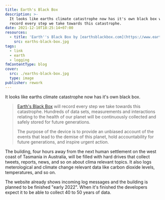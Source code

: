 ```yaml
---
title: Earth's Black Box
description: >-
  It looks like earths climate catastrophe now has it's own black box which will
  record every step we take towards this catastrophe.
date: 2021-12-10T18:25:14+07:00
resources:
  - title: 'Earth''s Black Box by [earthsblackbox.com](https://www.earthsblackbox.com/)'
    src: earths-black-box.jpg
tags:
  - link
  - earth
  - logging
fmContentType: blog
cover:
  src: ./earths-black-box.jpg
  type: image
publisher: rework
---
```


It looks like earths climate catastrophe now has it's own black box.

> [Earth's Black Box](https://www.earthsblackbox.com/) will record every step we take towards this catastrophe. Hundreds of data sets, measurements and interactions relating to the health of our planet will be continuously collected and safely stored for future generations.
>
> The purpose of the device is to provide an unbiased account of the events that lead to the demise of this planet, hold accountability for future generations, and inspire urgent action.

The building, four hours away from the next human settlement on the west coast of Tasmania in Australia, will be filled with hard drives that collect tweets, reports, news, and so on about clima relevant topics. It also logs meterological and climate change relevant data like carbon dioxide levels, temperatures, and so on.

The website already shows incoming log messages and the building is planned to be finished "early 2022". When it's finished the developers expect it to be able to collect 40 to 50 years of data.
